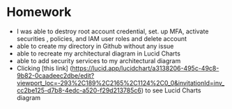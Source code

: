 # Homework

- I was able to destroy root account credential, set. up MFA, activate securities , policies, and  IAM user roles and delete account
- able to create my directory in Github without any issue
- able to recreate my architectural diagram in Lucid Charts
- able to add security services to my architectural diagram
- Clicking [this link] (https://lucid.app/lucidchart/a3138206-495c-49c8-9b82-0caadeec2dbe/edit?viewport_loc=-293%2C189%2C2165%2C1124%2C0_0&invitationId=inv_cc2be125-d7b8-4edc-a520-f29d213785c6)  to see Lucid Charts diagram 
